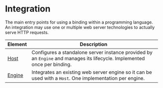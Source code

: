 # Integration

The main entry points for using a binding within a programming language. 
An integration may use one or multiple web server technologies to actually serve HTTP requests.

| Element | Description |
|---|---|
| [Host](./Host.md) | Configures a standalone server instance provided by an `Engine` and manages its lifecycle. Implemented once per binding. |
| [Engine](./Engine.md) | Integrates an existing web server engine so it can be used with a `Host`. One implementation per engine. |
